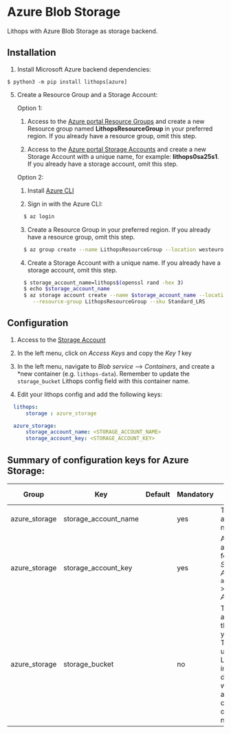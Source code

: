 # Azure Blob Storage

Lithops with Azure Blob Storage as storage backend.


## Installation

1. Install Microsoft Azure backend dependencies:

```
$ python3 -m pip install lithops[azure]
```

5. Create a Resource Group and a Storage Account:

   Option 1:

     1. Access to the [Azure portal Resource Groups](https://portal.azure.com/#blade/HubsExtension/BrowseResourceGroups) and create a new Resource group named **LithopsResourceGroup** in your preferred region. If you already have a resource group, omit this step.
     
     2. Access to the [Azure portal Storage Accounts](https://portal.azure.com/#blade/HubsExtension/BrowseResourceGroups) and create a new Storage Account with a unique name, for example: **lithops0sa25s1**. If you already have a storage account, omit this step.

   Option 2:
   
    1. Install [Azure CLI](https://docs.microsoft.com/en-us/cli/azure/install-azure-cli?view=azure-cli-latest)

    2. Sign in with the Azure CLI:

    ```bash
      $ az login
    ```

    3. Create a Resource Group in your preferred region. If you already have a resource group, omit this step.
    
    ```bash
      $ az group create --name LithopsResourceGroup --location westeurope
    ```
    
    4. Create a Storage Account with a unique name. If you already have a storage account, omit this step.
    
    ```bash
      $ storage_account_name=lithops$(openssl rand -hex 3)
      $ echo $storage_account_name
      $ az storage account create --name $storage_account_name --location westeurope \
         --resource-group LithopsResourceGroup --sku Standard_LRS
    ```

## Configuration

1. Access to the [Storage Account](https://portal.azure.com/#blade/HubsExtension/BrowseResource/resourceType/Microsoft.Storage%2FStorageAccounts)

2. In the left menu, click on *Access Keys* and copy the *Key 1* key

3. In the left menu, navigate to *Blob service* --> *Containers*, and create a *new container (e.g. `lithops-data`). Remember to update the `storage_bucket` Lithops config field with this container name.

1. Edit your lithops config and add the following keys:

```yaml
  lithops:
      storage : azure_storage

  azure_storage:
      storage_account_name: <STORAGE_ACCOUNT_NAME>
      storage_account_key: <STORAGE_ACCOUNT_KEY>
```

## Summary of configuration keys for Azure Storage:

|Group|Key|Default|Mandatory|Additional info|
|---|---|---|---|---|
|azure_storage | storage_account_name | |yes |  The storage account name |
|azure_storage | storage_account_key |  | yes |  An storage account key, found in *Storage Accounts* > `account_name` > *Settings* > *Access Keys*|
|azure_storage | storage_bucket | | no | The name of a container that exists in you account. This will be used by Lithops for intermediate data. Lithops will automatically create a new one if it is not provided |
